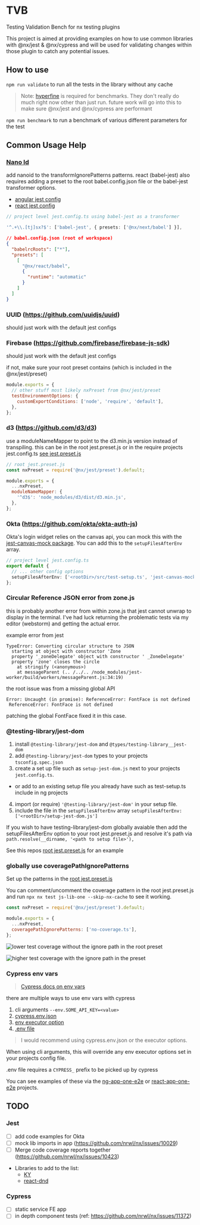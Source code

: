# TVB

Testing Validation Bench for nx testing plugins

This project is aimed at providing examples on how to use common libraries with @nx/jest & @nx/cypress and will be used for validating changes within those plugin to catch any potential issues.

## How to use

`npm run validate` to run all the tests in the library without any cache

> Note: [hyperfine](https://github.com/sharkdp/hyperfine) is required for benchmarks.
> They don't really do much right now other than just run. future work will go into this to make sure @nx/jest and @nx/cypress are performant

`npm run benchmark` to run a benchmark of various different parameters for the test

## Common Usage Help

### [Nano Id](https://github.com/ai/nanoid)

add nanoid to the transformIgnorePatterns patterns.
react (babel-jest) also requires adding a preset to the root babel.config.json file or the babel-jest transformer options.

- [angular jest config](apps/ng-app-one/jest.config.ts)
- [react jest config](apps/react-app-one/jest.config.ts)

```ts
// project level jest.config.ts using babel-jest as a transformer

'^.+\\.[tj]sx?$': ['babel-jest', { presets: ['@nx/next/babel'] }],
```

```json
// babel.config.json (root of workspace)
{
  "babelrcRoots": ["*"],
  "presets": [
    [
      "@nx/react/babel",
      {
        "runtime": "automatic"
      }
    ]
  ]
}
```

### UUID (https://github.com/uuidjs/uuid)

should just work with the default jest configs

### Firebase (https://github.com/firebase/firebase-js-sdk)

should just work with the default jest configs

if not, make sure your root preset contains (which is included in the @nx/jest/preset)

```js
module.exports = {
  // other stuff most likely nxPreset from @nx/jest/preset
  testEnvironmentOptions: {
    customExportConditions: ['node', 'require', 'default'],
  },
};
```

### d3 (https://github.com/d3/d3)

use a moduleNameMapper to point to the d3.min.js version instead of transpiling.
this can be in the root jest.preset.js or in the require projects jest.config.ts
[see jest.preset.js](jest.preset.js)

```js
// root jest.preset.js
const nxPreset = require('@nx/jest/preset').default;

module.exports = {
  ...nxPreset,
  moduleNameMapper: {
    '^d3$': 'node_modules/d3/dist/d3.min.js',
  },
};
```

### Okta (https://github.com/okta/okta-auth-js)

Okta's login widget relies on the canvas api, you can mock this with the [jest-canvas-mock package](https://www.npmjs.com/package/jest-canvas-mock). You can add this to the `setupFilesAfterEnv` array.

```ts
// project level jest.config.ts
export default {
  // ... other config options
  setupFilesAfterEnv: ['<rootDir>/src/test-setup.ts', 'jest-canvas-mock'],
};
```

### Circular Reference JSON error from zone.js

this is probably another error from within zone.js that jest cannot unwrap to display in the terminal.
I've had luck returning the problematic tests via my editor (webstorm) and getting the actual error.

example error from jest

```shell
TypeError: Converting circular structure to JSON
  starting at object with constructor 'Zone
  property '_zoneDelegate' object with constructor ' _ZoneDelegate'
  property 'zone' closes the circle
    at stringify (<anonymous>)
    at messageParent (.. /../.. /node_modules/jest-worker/build/workers/messageParent.js:34:19)
```

the root issue was from a missing global API

```shell
Error: Uncaught (in promise): ReferenceError: FontFace is not defined
 ReferenceError: FontFace is not defined
```

patching the global FontFace fixed it in this case.

### @testing-library/jest-dom

1. install `@testing-library/jest-dom` and `@types/testing-library__jest-dom`
2. add `@testing-library/jest-dom` types to your projects `tsconfig.spec.json`
3. create a set up file such as `setup-jest-dom.js` next to your projects `jest.config.ts`.

- or add to an existing setup file you already have such as test-setup.ts include in ng projects

4. import (or require) `'@testing-library/jest-dom'` in your setup file.
5. include the file in the `setupFilesAfterEnv` array `setupFilesAfterEnv: ['<rootDir>/setup-jest-dom.js']`

If you wish to have testing-library/jest-dom globally avaiable then add the setupFilesAfterEnv option to your root jest.preset.js and resolve it's path via `path.resolve(__dirname, '<path to setup file>'),`

See this repos [root jest.preset.js](jest.preset.js) for an example

### globally use coveragePathIgnorePatterns

Set up the patterns in the [root jest.preset.js](jest.preset.js)

You can comment/uncomment the coverage pattern in the root jest.preset.js and run `npx nx test js-lib-one --skip-nx-cache` to see it working.

```js
const nxPreset = require('@nx/jest/preset').default;

module.exports = {
  ...nxPreset,
  coveragePathIgnorePatterns: ['no-coverage.ts'],
};
```

![lower test coverage without the ignore path in the root preset](img/coverage-with-out-preset-change.png)

![higher test coverage with the ignore path in the preset](img/coverage-with-preset-change.png)

### Cypress env vars

> [Cypress docs on env vars](https://docs.cypress.io/guides/guides/environment-variables)

there are multiple ways to use env vars with cypress

1. cli arguments `--env.SOME_API_KEY=<value>`
2. [cypress.env.json](https://docs.cypress.io/guides/guides/environment-variables#Option-2-cypress-env-json)
3. [env executor option](https://nx.dev/packages/cypress/executors/cypress#env)
4. [.env file](https://nx.dev/guides/environment-variables#environment-variables)

> I would recommend using cypress.env.json or the executor options.

When using cli arguments, this will override any env executor options set in your projects config file.

.env file requires a `CYPRESS_` prefix to be picked up by cypress

You can see examples of these via the [ng-app-one-e2e](apps/ng-app-one-e2e) or [react-app-one-e2e](apps/react-app-one-e2e) projects.

## TODO

### Jest

- [ ] add code examples for Okta
- [ ] mock lib imports in app (https://github.com/nrwl/nx/issues/10029)
- [ ] Merge code coverage reports together (https://github.com/nrwl/nx/issues/10423)
- Libraries to add to the list:
  - [KY](https://www.npmjs.com/package/ky)
  - [react-dnd](https://github.com/react-dnd/react-dnd)

### Cypress

- [ ] static service FE app
- [ ] in depth component tests (ref: https://github.com/nrwl/nx/issues/11372)
